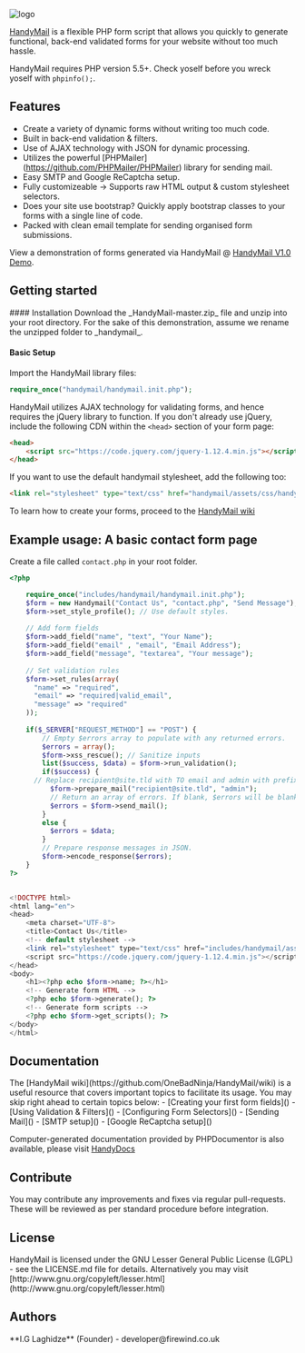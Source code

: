 ![logo](http://firewind.co.uk/handymail/assets/images/logo.png)


[HandyMail](http://firewind.co.uk/handymail) is a flexible PHP form script that allows you quickly to generate functional, back-end
validated forms for your website without too much hassle. 

HandyMail requires PHP version 5.5+. Check yoself before you wreck yoself with ```phpinfo();```.

<h2 id="features">Features</h2>

- Create a variety of dynamic forms without writing too much code.
- Built in back-end validation & filters.
- Use of AJAX technology with JSON for dynamic processing.
- Utilizes the powerful [PHPMailer] (https://github.com/PHPMailer/PHPMailer) library for sending mail.
- Easy SMTP and Google ReCaptcha setup.
- Fully customizeable -> Supports raw HTML output & custom stylesheet selectors.
- Does your site use bootstrap? Quickly apply bootstrap classes to your forms with a single line of code.
- Packed with clean email template for sending organised form submissions.

View a demonstration of forms generated via HandyMail @ [HandyMail V1.0 Demo](http://firewind.co.uk/handymail).

<h2 id="start">Getting started</h2>
#### Installation
Download the _HandyMail-master.zip_ file and unzip into your root directory. For the sake of this demonstration, assume we rename the unzipped folder to _handymail_.

#### Basic Setup

Import the HandyMail library files:

```php
require_once("handymail/handymail.init.php");
```


HandyMail utilizes AJAX technology for validating forms, and hence requires the jQuery library to function. If you don't already use jQuery, include the following CDN within the `<head>` section of your form page:

```html
<head>
    <script src="https://code.jquery.com/jquery-1.12.4.min.js"></script>
</head>

```

If you want to use the default handymail stylesheet, add the following too:
```html
<link rel="stylesheet" type="text/css" href="handymail/assets/css/handymail.css"/>
```

To learn how to create your forms, proceed to the [HandyMail wiki](https://github.com/OneBadNinja/HandyMail/wiki)

<h2 id="example">Example usage: A basic contact form page</h2>

Create a file called ```contact.php``` in your root folder.

```php
<?php

    require_once("includes/handymail/handymail.init.php");
    $form = new Handymail("Contact Us", "contact.php", "Send Message");
    $form->set_style_profile(); // Use default styles.
    
    // Add form fields
    $form->add_field("name", "text", "Your Name");
    $form->add_field("email" , "email", "Email Address");
    $form->add_field("message", "textarea", "Your message");
    
    // Set validation rules
    $form->set_rules(array(
      "name" => "required",
      "email" => "required|valid_email",
      "message" => "required"
    ));
    
    if($_SERVER["REQUEST_METHOD"] == "POST") {
        // Empty $errors array to populate with any returned errors. 
        $errors = array();
        $form->xss_rescue(); // Sanitize inputs
        list($success, $data) = $form->run_validation();
        if($success) {
	  // Replace recipient@site.tld with TO email and admin with prefix of FROM email ie [admin]@yoursite.com
          $form->prepare_mail("recipient@site.tld", "admin");
          // Return an array of errors. If blank, $errors will be blank too.
          $errors = $form->send_mail();
        }
        else {
          $errors = $data;
        }
        // Prepare response messages in JSON.
        $form->encode_response($errors);
    }
?>


<!DOCTYPE html>
<html lang="en">
<head>
    <meta charset="UTF-8">
    <title>Contact Us</title>
    <!-- default stylesheet -->
    <link rel="stylesheet" type="text/css" href="includes/handymail/assets/css/handymail.css"/>
    <script src="https://code.jquery.com/jquery-1.12.4.min.js"></script>
</head>
<body>
    <h1><?php echo $form->name; ?></h1>
    <!-- Generate form HTML -->
    <?php echo $form->generate(); ?>
    <!-- Generate form scripts -->
    <?php echo $form->get_scripts(); ?>
</body>
</html>
```


<h2 id="documentation">Documentation</h2>
The [HandyMail wiki](https://github.com/OneBadNinja/HandyMail/wiki) is a useful resource that covers important topics to facilitate its usage. You may skip right ahead to certain topics below:
- [Creating your first form fields]()
- [Using Validation & Filters]()
- [Configuring Form Selectors]()
- [Sending Mail]()
- [SMTP setup]()
- [Google ReCaptcha setup]()

Computer-generated documentation provided by PHPDocumentor is also available, please visit [HandyDocs](onebadninja.github.io/handymail)

<h2 id="contribute">Contribute</h2>
You may contribute any improvements and fixes via regular pull-requests. These will be reviewed as per standard procedure before integration.

<h2 id="license">License</h2>
HandyMail is licensed under the GNU Lesser General Public License (LGPL) - see the LICENSE.md file for details.
Alternatively you may visit [http://www.gnu.org/copyleft/lesser.html](http://www.gnu.org/copyleft/lesser.html)

<h2 id="contact">Authors</h2>
**I.G Laghidze** (Founder) - developer@firewind.co.uk
